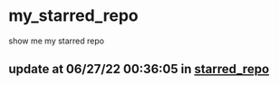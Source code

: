 # my_starred_repo
show me my starred repo

update at 06/27/22 00:36:05 in [starred_repo](./index.html)
---

